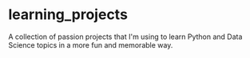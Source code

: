 # learning_projects
A collection of passion projects that I'm using to learn Python and Data Science topics in a more fun and memorable way. 
